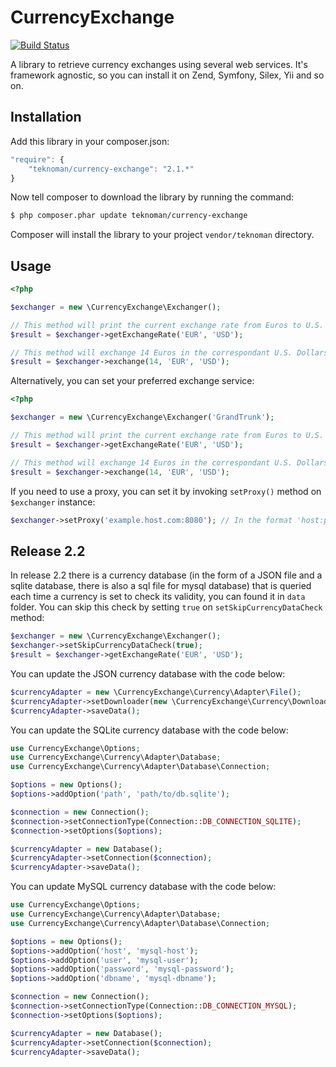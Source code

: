 CurrencyExchange
=================
[![Build Status](https://travis-ci.org/teknoman/currency-exchange.svg?branch=master)](https://travis-ci.org/teknoman/currency-exchange)

A library to retrieve currency exchanges using several web services. It's framework agnostic, so you can install it on Zend, Symfony, Silex, Yii and so on.

## Installation
Add this library in your composer.json:

```js
"require": {
	"teknoman/currency-exchange": "2.1.*"
}
```

Now tell composer to download the library by running the command:

```bash
$ php composer.phar update teknoman/currency-exchange
```

Composer will install the library to your project `vendor/teknoman` directory.
## Usage
```php
<?php

$exchanger = new \CurrencyExchange\Exchanger();

// This method will print the current exchange rate from Euros to U.S. Dollars using default web service (YahooFinance)
$result = $exchanger->getExchangeRate('EUR', 'USD');

// This method will exchange 14 Euros in the correspondant U.S. Dollars, it uses the default exchange service (YahooFinance)
$result = $exchanger->exchange(14, 'EUR', 'USD');
```

Alternatively, you can set your preferred exchange service:
```php
<?php

$exchanger = new \CurrencyExchange\Exchanger('GrandTrunk');

// This method will print the current exchange rate from Euros to U.S. Dollars using GrandTrunk web service
$result = $exchanger->getExchangeRate('EUR', 'USD');

// This method will exchange 14 Euros in the correspondant U.S. Dollars using GrandTrunk web service
$result = $exchanger->exchange(14, 'EUR', 'USD');
```

If you need to use a proxy, you can set it by invoking `setProxy()` method on `$exchanger` instance:
```php
$exchanger->setProxy('example.host.com:8080'); // In the format 'host:port'
```
## Release 2.2
In release 2.2 there is a currency database (in the form of a JSON file and a sqlite database, there is also a sql file for mysql database) that is queried each time a currency is set to check its validity, you can found it in `data` folder. You can skip this check by setting `true` on `setSkipCurrencyDataCheck` method:
```php
$exchanger = new \CurrencyExchange\Exchanger();
$exchanger->setSkipCurrencyDataCheck(true);
$result = $exchanger->getExchangeRate('EUR', 'USD');
```
You can update the JSON currency database with the code below:
```php
$currencyAdapter = new \CurrencyExchange\Currency\Adapter\File();
$currencyAdapter->setDownloader(new \CurrencyExchange\Currency\Downloader());
$currencyAdapter->saveData();
```
You can update the SQLite currency database with the code below:
```php
use CurrencyExchange\Options;
use CurrencyExchange\Currency\Adapter\Database;
use CurrencyExchange\Currency\Adapter\Database\Connection;

$options = new Options();
$options->addOption('path', 'path/to/db.sqlite');

$connection = new Connection();
$connection->setConnectionType(Connection::DB_CONNECTION_SQLITE);
$connection->setOptions($options);

$currencyAdapter = new Database();
$currencyAdapter->setConnection($connection);
$currencyAdapter->saveData();
```
You can update MySQL currency database with the code below:
```php
use CurrencyExchange\Options;
use CurrencyExchange\Currency\Adapter\Database;
use CurrencyExchange\Currency\Adapter\Database\Connection;

$options = new Options();
$options->addOption('host', 'mysql-host');
$options->addOption('user', 'mysql-user');
$options->addOption('password', 'mysql-password');
$options->addOption('dbname', 'mysql-dbname');

$connection = new Connection();
$connection->setConnectionType(Connection::DB_CONNECTION_MYSQL);
$connection->setOptions($options);

$currencyAdapter = new Database();
$currencyAdapter->setConnection($connection);
$currencyAdapter->saveData();
```